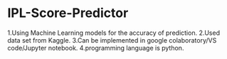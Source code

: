 # IPL-Score-Predictor
1.Using Machine Learning models for the accuracy of prediction.
2.Used data set from Kaggle.
3.Can be implemented in google colaboratory/VS code/Jupyter notebook.
4.programming language is python.
